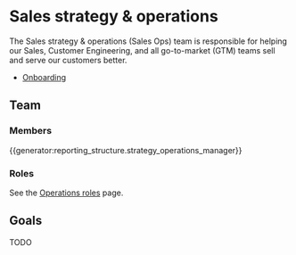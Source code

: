 # Sales strategy & operations

The Sales strategy & operations (Sales Ops) team is responsible for helping our Sales, Customer Engineering, and all go-to-market (GTM) teams sell and serve our customers better.

- [Onboarding](onboarding.md)

## Team

### Members

{{generator:reporting_structure.strategy_operations_manager}}

### Roles

See the [Operations roles](../roles/index.md) page.

## Goals

TODO
